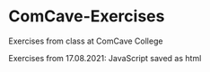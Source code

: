 # ComCave-Exercises
Exercises from class at ComCave College 

Exercises from 17.08.2021: JavaScript saved as html
